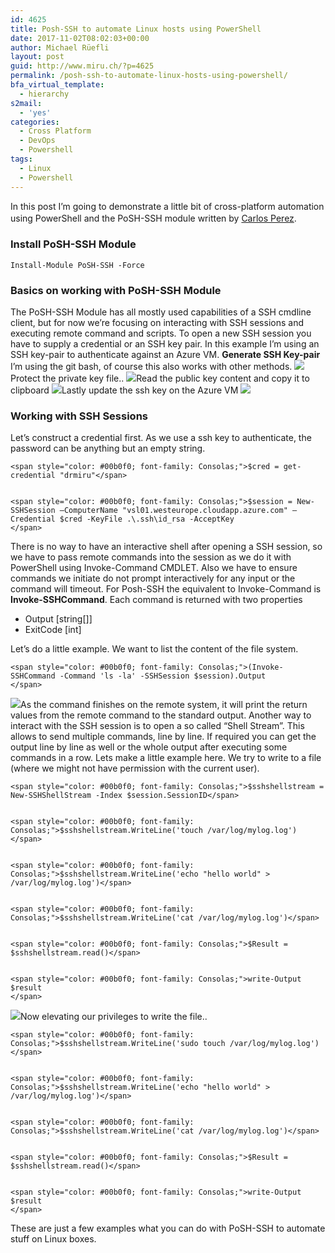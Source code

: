 ```yaml
---
id: 4625
title: Posh-SSH to automate Linux hosts using PowerShell
date: 2017-11-02T08:02:03+00:00
author: Michael Rüefli
layout: post
guid: http://www.miru.ch/?p=4625
permalink: /posh-ssh-to-automate-linux-hosts-using-powershell/
bfa_virtual_template:
  - hierarchy
s2mail:
  - 'yes'
categories:
  - Cross Platform
  - DevOps
  - Powershell
tags:
  - Linux
  - Powershell
---
```

In this post I&#8217;m going to demonstrate a little bit of cross-platform automation using PowerShell and the PoSH-SSH module written by [Carlos Perez](https://twitter.com/Carlos_Perez). <span style="font-size: 12pt;"><br /> </span>

### Install PoSH-SSH Module

    Install-Module PoSH-SSH -Force
    

### Basics on working with PoSH-SSH Module

The PoSH-SSH Module has all mostly used capabilities of a SSH cmdline client, but for now we&#8217;re focusing on interacting with SSH sessions and executing remote command and scripts. To open a new SSH session you have to supply a credential or an SSH key pair. In this example I&#8217;m using an SSH key-pair to authenticate against an Azure VM. **Generate SSH Key-pair** I&#8217;m using the git bash, of course this also works with other methods. ![](http://www.miru.ch/wp-content/uploads/2017/11/110217_0554_PoshSSHtoau1.png)Protect the private key file.. ![](http://www.miru.ch/wp-content/uploads/2017/11/110217_0554_PoshSSHtoau2.png)Read the public key content and copy it to clipboard ![](http://www.miru.ch/wp-content/uploads/2017/11/110217_0554_PoshSSHtoau3.png)Lastly update the ssh key on the Azure VM ![](http://www.miru.ch/wp-content/uploads/2017/11/110217_0554_PoshSSHtoau4.png)

### Working with SSH Sessions

Let&#8217;s construct a credential first. As we use a ssh key to authenticate, the password can be anything but an empty string.

    <span style="color: #00b0f0; font-family: Consolas;">$cred = get-credential "drmiru"</span>
    			

    <span style="color: #00b0f0; font-family: Consolas;">$session = New-SSHSession –ComputerName "vsl01.westeurope.cloudapp.azure.com" –Credential $cred -KeyFile .\.ssh\id_rsa -AcceptKey
    </span>

There is no way to have an interactive shell after opening a SSH session, so we have to pass remote commands into the session as we do it with PowerShell using Invoke-Command CMDLET. Also we have to ensure commands we initiate do not prompt interactively for any input or the command will timeout. For Posh-SSH the equivalent to Invoke-Command is **Invoke-SSHCommand**. Each command is returned with two properties

  * Output [string[]]
  * ExitCode [int]

Let&#8217;s do a little example. We want to list the content of the file system.

    <span style="color: #00b0f0; font-family: Consolas;">(Invoke-SSHCommand -Command 'ls -la' -SSHSession $session).Output
    </span>

![](http://www.miru.ch/wp-content/uploads/2016/04/042816_2005_PoshSSHtoau6.png)As the command finishes on the remote system, it will print the return values from the remote command to the standard output. Another way to interact with the SSH session is to open a so called &#8220;Shell Stream&#8221;. This allows to send multiple commands, line by line. If required you can get the output line by line as well or the whole output after executing some commands in a row. Lets make a little example here. We try to write to a file (where we might not have permission with the current user).

    <span style="color: #00b0f0; font-family: Consolas;">$sshshellstream = New-SSHShellStream -Index $session.SessionID</span>
    			

    <span style="color: #00b0f0; font-family: Consolas;">$sshshellstream.WriteLine('touch /var/log/mylog.log')</span>
    			

    <span style="color: #00b0f0; font-family: Consolas;">$sshshellstream.WriteLine('echo "hello world" > /var/log/mylog.log')</span>
    			

    <span style="color: #00b0f0; font-family: Consolas;">$sshshellstream.WriteLine('cat /var/log/mylog.log')</span>
    			

    <span style="color: #00b0f0; font-family: Consolas;">$Result = $sshshellstream.read()</span>
    			

    <span style="color: #00b0f0; font-family: Consolas;">write-Output $result
    </span>

![](http://www.miru.ch/wp-content/uploads/2017/11/110217_0554_PoshSSHtoau5.png)Now elevating our privileges to write the file..

    <span style="color: #00b0f0; font-family: Consolas;">$sshshellstream.WriteLine('sudo touch /var/log/mylog.log')</span>
    			

    <span style="color: #00b0f0; font-family: Consolas;">$sshshellstream.WriteLine('echo "hello world" > /var/log/mylog.log')</span>
    			

    <span style="color: #00b0f0; font-family: Consolas;">$sshshellstream.WriteLine('cat /var/log/mylog.log')</span>
    			

    <span style="color: #00b0f0; font-family: Consolas;">$Result = $sshshellstream.read()</span>
    			

    <span style="color: #00b0f0; font-family: Consolas;">write-Output $result
    </span>

These are just a few examples what you can do with PoSH-SSH to automate stuff on Linux boxes.
